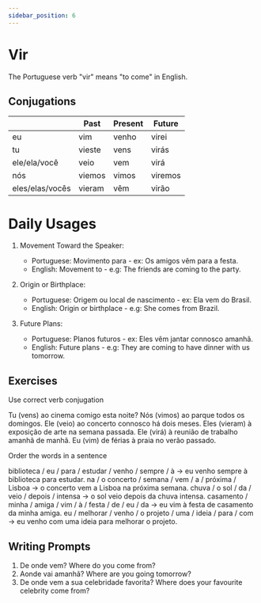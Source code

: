 ```yaml
---
sidebar_position: 6
---
```


# Vir

The Portuguese verb "vir" means "to come" in English.

## Conjugations

|                 | Past   | Present | Future  |
| --------------- | ------ | ------- | ------- |
| eu              | vim    | venho   | virei   |
| tu              | vieste | vens    | virás   |
| ele/ela/você    | veio   | vem     | virá    |
| nós             | viemos | vimos   | viremos |
| eles/elas/vocês | vieram | vêm     | virão   |

# Daily Usages

1. Movement Toward the Speaker:

   - Portuguese: Movimento para - ex: Os amigos vêm para a festa.
   - English: Movement to - e.g: The friends are coming to the party.

2. Origin or Birthplace:

   - Portuguese: Origem ou local de nascimento - ex: Ela vem do Brasil.
   - English: Origin or birthplace - e.g: She comes from Brazil.

3. Future Plans:

   - Portuguese: Planos futuros - ex: Eles vêm jantar connosco amanhã.
   - English: Future plans - e.g: They are coming to have dinner with us tomorrow.

## Exercises

Use correct verb conjugation

Tu (vens) ao cinema comigo esta noite?
Nós (vimos) ao parque todos os domingos.
Ele (veio) ao concerto connosco há dois meses.
Eles (vieram) à exposição de arte na semana passada.
Ele (virá) à reunião de trabalho amanhã de manhã.
Eu (vim) de férias à praia no verão passado.

Order the words in a sentence

biblioteca / eu / para / estudar / venho / sempre / à -> eu venho sempre à biblioteca para estudar.
na / o concerto / semana / vem / a / próxima / Lisboa -> o concerto vem a Lisboa na próxima semana.
chuva / o sol / da / veio / depois / intensa -> o sol veio depois da chuva intensa.
casamento / minha / amiga / vim / à / festa / de / eu / da -> eu vim à festa de casamento da minha amiga.
eu / melhorar / venho / o projeto / uma / ideia / para / com -> eu venho com uma ideia para melhorar o projeto.

## Writing Prompts

1. De onde vem? Where do you come from?
2. Aonde vai amanhã? Where are you going tomorrow?
3. De onde vem a sua celebridade favorita? Where does your favourite celebrity come from?
